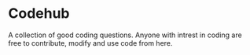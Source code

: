 # Codehub

A collection of good coding questions. Anyone with intrest in coding are free to contribute, modify and use code from here.

